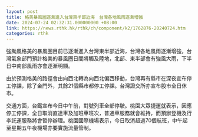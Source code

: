 ```yaml
---
layout: post
title: 格美暴風圈逐漸進入台灣東半部近海　台灣各地風雨逐漸增強
date: 2024-07-24 02:32:31.000000000 +08:00
link: https://news.rthk.hk/rthk/ch/component/k2/1762876-20240724.htm
categories: rthk
---
```


強颱風格美的暴風圈目前已逐漸進入台灣東半部近海，台灣各地風雨逐漸增強，台灣氣象部門預計格美的暴風圈日間將觸及陸地，北部、東半部會有強風大雨，下半日中南部風雨亦會逐漸明顯。

由於預測格美的路徑會由向西北轉為向西北偏西移動，台灣再有縣市在深夜宣布停工停課，除了金門外，其餘21個縣市都停工停課。台灣證交所亦宣布股市全日休市。

交通方面，台鐵宣布今日中午前，對號列車全部停駛。桃園大眾捷運就表示，因應停工停課，全日取消直達車及加班車班次，普通車服務就會維持，而預辦登機及行李託運服務將會暫停辦理。桃園國際機場表示，今日取消超過70個航班，中午起至星期五午夜機場亦要實施流量管制。
